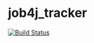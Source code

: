 # job4j_tracker

[![Build Status](https://travis-ci.com/tasker312/job4j_tracker.svg?branch=master)](https://travis-ci.com/tasker312/job4j_tracker)
